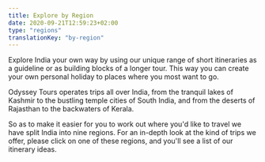 ```yaml
---
title: Explore by Region
date: 2020-09-21T12:59:23+02:00
type: "regions"
translationKey: "by-region"
---
```


Explore India your own way by using our unique range of short itineraries as a guideline or as building blocks of a longer tour. This way you can create your own personal holiday to places where you most want to go.

Odyssey Tours operates trips all over India, from the tranquil lakes of Kashmir to the bustling temple cities of South India, and from the deserts of Rajasthan to the backwaters of Kerala.

So as to make it easier for you to work out where you'd like to travel we have split India into nine regions. For an in-depth look at the kind of trips we offer, please click on one of these regions, and you'll see a list of our itinerary ideas.
